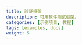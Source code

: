 ```yaml
---
title: 验证框架
description: 可用软件测试框架。
categories: [示例项目, 教程]
tags: [examples, docs]
weight: 5
---
```


